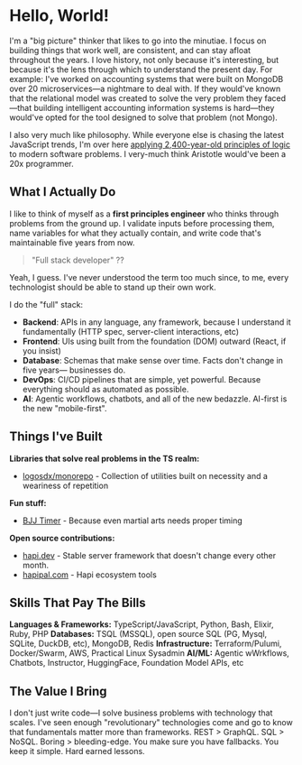 # Hello, World!

I'm a "big picture" thinker that likes to go into the minutiae. I focus on building things that work well, are consistent, and can stay afloat throughout the years. I love history, not only because it's interesting, but because it's the lens through which to understand the present day. For example: I've worked on accounting systems that were built on MongoDB over 20 microservices—a nightmare to deal with. If they would've known that the relational model was created to solve the very problem they faced—that building intelligent accounting information systems is hard—they would've opted for the tool designed to solve that problem (not Mongo).

I also very much like philosophy. While everyone else is chasing the latest JavaScript trends, I'm over here [applying 2,400-year-old principles of logic](https://alonso.network/aristotelian-logic-as-the-foundation-of-code/) to modern software problems. I very-much think Aristotle would've been a 20x programmer.

## What I Actually Do

I like to think of myself as a **first principles engineer** who thinks through problems from the ground up. I validate inputs before processing them, name variables for what they actually contain, and write code that's maintainable five years from now.

> "Full stack developer" ??

Yeah, I guess. I've never understood the term too much since, to me, every technologist should be able to stand up their own work.

I do the "full" stack:
- **Backend**: APIs in any language, any framework, because I understand it fundamentally (HTTP spec, server-client interactions, etc)
- **Frontend**: UIs using built from the foundation (DOM) outward (React, if you insist)
- **Database**: Schemas that make sense over time. Facts don't change in five years— businesses do.
- **DevOps**: CI/CD pipelines that are simple, yet powerful. Because everything should as automated as possible.
- **AI**: Agentic workflows, chatbots, and all of the new bedazzle. AI-first is the new "mobile-first".

## Things I've Built

**Libraries that solve real problems in the TS realm:**
- [logosdx/monorepo](https://github.com/logosdx/monorepo) - Collection of utilities built on necessity and a weariness of repetition

**Fun stuff:**
- [BJJ Timer](https://bjj-timer.pages.dev/) - Because even martial arts needs proper timing

**Open source contributions:**
- [hapi.dev](https://hapi.dev) - Stable server framework that doesn't change every other month.
- [hapipal.com](https://hapipal.com) - Hapi ecosystem tools

## Skills That Pay The Bills

**Languages & Frameworks:** TypeScript/JavaScript, Python, Bash, Elixir, Ruby, PHP
**Databases:** TSQL (MSSQL), open source SQL (PG, Mysql, SQLite, DuckDB, etc), MongoDB, Redis
**Infrastructure:** Terraform/Pulumi, Docker/Swarm, AWS, Practical Linux Sysadmin
**AI/ML:** Agentic wWrkflows, Chatbots, Instructor, HuggingFace, Foundation Model APIs, etc

## The Value I Bring

I don't just write code—I solve business problems with technology that scales. I've seen enough "revolutionary" technologies come and go to know that fundamentals matter more than frameworks. REST > GraphQL. SQL > NoSQL. Boring > bleeding-edge. You make sure you have fallbacks. You keep it simple. Hard earned lessons.
